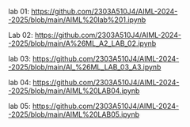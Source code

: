 lab 01: https://github.com/2303A510J4/AIML-2024--2025/blob/main/AIML%20lab%201.ipynb

Lab 02: https://github.com/2303A510J4/AIML-2024--2025/blob/main/A%26ML_A2_LAB_02.ipynb

lab 03: https://github.com/2303A510J4/AIML-2024--2025/blob/main/AI_%26ML_LAB_03_A3.ipynb

lab 04: https://github.com/2303A510J4/AIML-2024--2025/blob/main/AIML%20LAB04.ipynb

lab 05: https://github.com/2303A510J4/AIML-2024--2025/blob/main/AIML%20LAB05.ipynb






